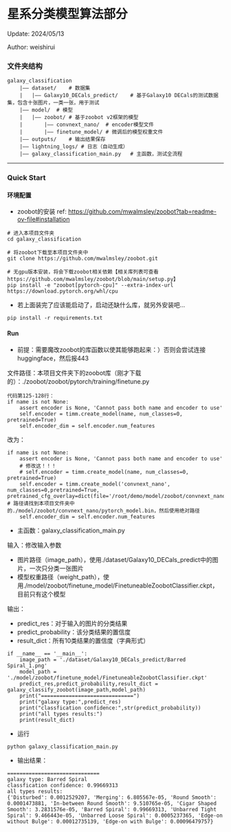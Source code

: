 # 星系分类模型算法部分

Update: 2024/05/13

Author: weishirui

### 文件夹结构
```
galaxy_classification
    |—— dataset/    # 数据集
    |   |—— Galaxy10_DECals_predict/    # 基于Galaxy10 DECals的测试数据集，包含十张图片，一类一张，用于测试
    |—— model/  # 模型
    |   |—— zoobot/ # 基于zoobot v2框架的模型
    |       |—— convnext_nano/  # encoder模型文件
    |       |—— finetune_model/ # 微调后的模型权重文件
    |—— outputs/    # 输出结果保存
    |—— lightning_logs/ # 日志（自动生成）
    |—— galaxy_classification_main.py   # 主函数，测试全流程
```
---
### Quick Start
#### 环境配置

- zoobot的安装
ref: https://github.com/mwalmsley/zoobot?tab=readme-ov-file#installation
```
# 进入本项目文件夹
cd galaxy_classification 

# 将zoobot下载至本项目文件夹中
git clone https://github.com/mwalmsley/zoobot.git 

# 无gpu版本安装，将会下载zoobot相关依赖【相关库列表可查看https://github.com/mwalmsley/zoobot/blob/main/setup.py】
pip install -e "zoobot[pytorch-cpu]" --extra-index-url https://download.pytorch.org/whl/cpu 
```
- 若上面装完了应该能启动了，启动还缺什么库，就另外安装吧...
```
pip install -r requirements.txt
```
#### Run
- 前提：需要魔改zoobot的库函数以使其能够跑起来：）否则会尝试连接huggingface，然后报443

文件路径：本项目文件夹下的zoobot库（刚才下载的）：./zoobot/zoobot/pytorch/training/finetune.py
```
代码第125-128行：
if name is not None:
    assert encoder is None, 'Cannot pass both name and encoder to use'
    self.encoder = timm.create_model(name, num_classes=0, pretrained=True)
    self.encoder_dim = self.encoder.num_features
```
改为：
```
if name is not None:
    assert encoder is None, 'Cannot pass both name and encoder to use'
    # 修改这！！！
    # self.encoder = timm.create_model(name, num_classes=0, pretrained=True)
    self.encoder = timm.create_model('convnext_nano', num_classes=0,pretrained=True, pretrained_cfg_overlay=dict(file='/root/demo/model/zoobot/convnext_nano/pytorch_model.bin')) # 路径请找到本项目文件夹中的./model/zoobot/convnext_nano/pytorch_model.bin，然后使用绝对路径
    self.encoder_dim = self.encoder.num_features
```

- 主函数：galaxy_classification_main.py 

输入：修改输入参数
- 图片路径（image_path），使用./dataset/Galaxy10_DECals_predict中的图片，一次只分类一张图片
- 模型权重路径（weight_path），使用./model/zoobot/finetune_model/FinetuneableZoobotClassifier.ckpt，目前只有这个模型

输出：
- predict_res：对于输入的图片的分类结果
- predict_probability：该分类结果的置信度
- result_dict：所有10类结果的置信度（字典形式）
```
if __name__ == '__main__':
    image_path = './dataset/Galaxy10_DECals_predict/Barred Spiral_1.png'
    model_path = './model/zoobot/finetune_model/FinetuneableZoobotClassifier.ckpt'
    predict_res,predict_probability,result_dict = galaxy_classify_zoobot(image_path,model_path)
    print("==============================")
    print("galaxy type:",predict_res)
    print("classfication confidence:",str(predict_probability))
    print("all types results:")
    print(result_dict)
```
- 运行
```
python galaxy_classification_main.py
```
- 输出结果：
```
==============================
galaxy type: Barred Spiral
classfication confidence: 0.99669313
all types results:
{'Disturbed': 0.0012529207, 'Merging': 6.805567e-05, 'Round Smooth': 0.0001473881, 'In-between Round Smooth': 9.510765e-05, 'Cigar Shaped Smooth': 3.2831576e-05, 'Barred Spiral': 0.99669313, 'Unbarred Tight Spiral': 9.466443e-05, 'Unbarred Loose Spiral': 0.0005237365, 'Edge-on without Bulge': 0.00012735139, 'Edge-on with Bulge': 0.00096479757}
```